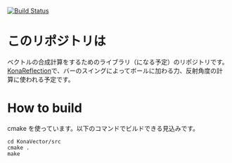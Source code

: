 [![Build Status](https://travis-ci.org/pankona/KonaVector.svg?branch=master)](https://travis-ci.org/pankona/KonaVector)

# このリポジトリは

ベクトルの合成計算をするためのライブラリ（になる予定）のリポジトリです。
[KonaReflection](https://github.com/pankona/KonaReflection)で、バーのスイングによってボールに加わる力、反射角度の計算に使われる予定です。

# How to build

cmake を使っています。以下のコマンドでビルドできる見込みです。

`cd KonaVector/src`  
`cmake .`  
`make`  


